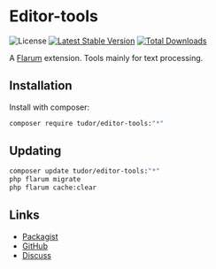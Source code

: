 # Editor-tools

![License](https://img.shields.io/badge/license-0BSD-blue.svg) [![Latest Stable Version](https://img.shields.io/packagist/v/tudor/editor-tools.svg)](https://packagist.org/packages/tudor/editor-tools) [![Total Downloads](https://img.shields.io/packagist/dt/tudor/editor-tools.svg)](https://packagist.org/packages/tudor/editor-tools)

A [Flarum](http://flarum.org) extension. Tools mainly for text processing.

## Installation

Install with composer:

```sh
composer require tudor/editor-tools:"*"
```

## Updating

```sh
composer update tudor/editor-tools:"*"
php flarum migrate
php flarum cache:clear
```

## Links

- [Packagist](https://packagist.org/packages/tudor/editor-tools)
- [GitHub](https://github.com/tudor/editor-tools)
- [Discuss](https://discuss.flarum.org/d/PUT_DISCUSS_SLUG_HERE)
